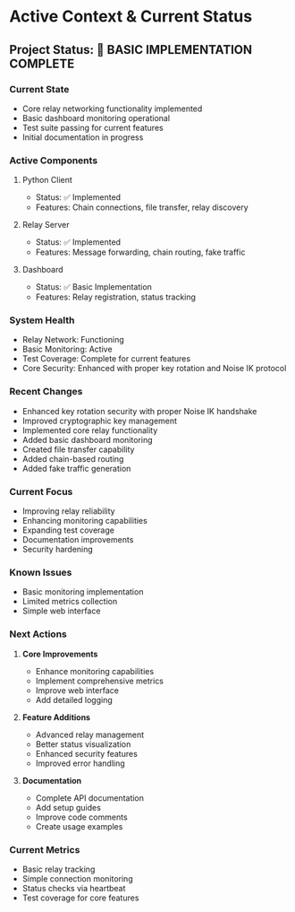 # Active Context & Current Status

## Project Status: 🚧 BASIC IMPLEMENTATION COMPLETE

### Current State
- Core relay networking functionality implemented
- Basic dashboard monitoring operational
- Test suite passing for current features
- Initial documentation in progress

### Active Components
1. Python Client
   - Status: ✅ Implemented
   - Features: Chain connections, file transfer, relay discovery

2. Relay Server
   - Status: ✅ Implemented
   - Features: Message forwarding, chain routing, fake traffic

3. Dashboard
   - Status: ✅ Basic Implementation
   - Features: Relay registration, status tracking

### System Health
- Relay Network: Functioning
- Basic Monitoring: Active
- Test Coverage: Complete for current features
- Core Security: Enhanced with proper key rotation and Noise IK protocol


### Recent Changes
- Enhanced key rotation security with proper Noise IK handshake
- Improved cryptographic key management
- Implemented core relay functionality
- Added basic dashboard monitoring
- Created file transfer capability
- Added chain-based routing
- Added fake traffic generation


### Current Focus
- Improving relay reliability
- Enhancing monitoring capabilities
- Expanding test coverage
- Documentation improvements
- Security hardening

### Known Issues
- Basic monitoring implementation
- Limited metrics collection
- Simple web interface

### Next Actions
1. **Core Improvements**
   - Enhance monitoring capabilities
   - Implement comprehensive metrics
   - Improve web interface
   - Add detailed logging

2. **Feature Additions**
   - Advanced relay management
   - Better status visualization
   - Enhanced security features
   - Improved error handling

3. **Documentation**
   - Complete API documentation
   - Add setup guides
   - Improve code comments
   - Create usage examples

### Current Metrics
- Basic relay tracking
- Simple connection monitoring
- Status checks via heartbeat
- Test coverage for core features
